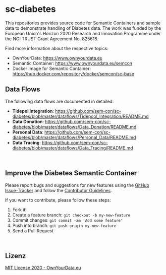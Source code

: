# sc-diabetes

This repositories provides source code for Semantic Containers and sample data to demonstrate handling of Diabetes data. The work was funded by the European Union's Horizon 2020 Research and Innovation Programme under the NGI TRUST Grant Agreement No. 825618.    

Find more information about the respective topics:

* OwnYourData: https://www.ownyourdata.eu    
* Semantic Container: https://www.ownyourdata.eu/semcon    
* Docker Image for Semantic Container: https://hub.docker.com/repository/docker/semcon/sc-base

## Data Flows

The following data flows are documented in detailed:    
* **Tidepol Integration**: https://github.com/sem-con/sc-diabetes/blob/master/dataflows/Tidepool_Integration/README.md    
* **Data Donation**: https://github.com/sem-con/sc-diabetes/blob/master/dataflows/Data_Donation/README.md    
* **Personal Data**: https://github.com/sem-con/sc-diabetes/blob/master/dataflows/Personal_Data/README.md    
* **Data Tracing**: https://github.com/sem-con/sc-diabetes/blob/master/dataflows/Data_Tracing/README.md 

&nbsp;

## Improve the Diabetes Semantic Container


Please report bugs and suggestions for new features using the [GitHub Issue-Tracker](https://github.com/sem-con/sc-diabetes/issues) and follow the [Contributor Guidelines](https://github.com/twbs/ratchet/blob/master/CONTRIBUTING.md).

If you want to contribute, please follow these steps:

1. Fork it!
2. Create a feature branch: `git checkout -b my-new-feature`
3. Commit changes: `git commit -am 'Add some feature'`
4. Push into branch: `git push origin my-new-feature`
5. Send a Pull Request

&nbsp;    

## Lizenz

[MIT License 2020 - OwnYourData.eu](https://raw.githubusercontent.com/sem-con/sc-diabetes/master/LICENSE)
